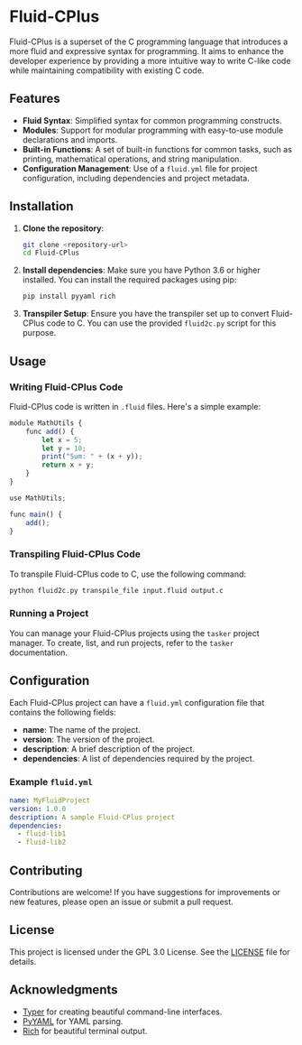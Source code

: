 # Fluid-CPlus

Fluid-CPlus is a superset of the C programming language that introduces a more fluid and expressive syntax for programming. It aims to enhance the developer experience by providing a more intuitive way to write C-like code while maintaining compatibility with existing C code.

## Features

- **Fluid Syntax**: Simplified syntax for common programming constructs.
- **Modules**: Support for modular programming with easy-to-use module declarations and imports.
- **Built-in Functions**: A set of built-in functions for common tasks, such as printing, mathematical operations, and string manipulation.
- **Configuration Management**: Use of a `fluid.yml` file for project configuration, including dependencies and project metadata.

## Installation

1. **Clone the repository**:
   ```bash
   git clone <repository-url>
   cd Fluid-CPlus
   ```

2. **Install dependencies**:
   Make sure you have Python 3.6 or higher installed. You can install the required packages using pip:
   ```bash
   pip install pyyaml rich
   ```

3. **Transpiler Setup**:
   Ensure you have the transpiler set up to convert Fluid-CPlus code to C. You can use the provided `fluid2c.py` script for this purpose.

## Usage

### Writing Fluid-CPlus Code

Fluid-CPlus code is written in `.fluid` files. Here's a simple example:

```javascript
module MathUtils {
    func add() {
        let x = 5;
        let y = 10;
        print("Sum: " + (x + y));
        return x + y;
    }
}

use MathUtils;

func main() {
    add();
}
```

### Transpiling Fluid-CPlus Code

To transpile Fluid-CPlus code to C, use the following command:

```bash
python fluid2c.py transpile_file input.fluid output.c
```

### Running a Project

You can manage your Fluid-CPlus projects using the `tasker` project manager. To create, list, and run projects, refer to the `tasker` documentation.

## Configuration

Each Fluid-CPlus project can have a `fluid.yml` configuration file that contains the following fields:

- **name**: The name of the project.
- **version**: The version of the project.
- **description**: A brief description of the project.
- **dependencies**: A list of dependencies required by the project.

### Example `fluid.yml`

```yaml
name: MyFluidProject
version: 1.0.0
description: A sample Fluid-CPlus project
dependencies:
  - fluid-lib1
  - fluid-lib2
```

## Contributing

Contributions are welcome! If you have suggestions for improvements or new features, please open an issue or submit a pull request.

## License

This project is licensed under the GPL 3.0 License. See the [LICENSE](LICENSE) file for details.

## Acknowledgments

- [Typer](https://typer.tiangolo.com/) for creating beautiful command-line interfaces.
- [PyYAML](https://pyyaml.org/) for YAML parsing.
- [Rich](https://rich.readthedocs.io/en/stable/) for beautiful terminal output.
